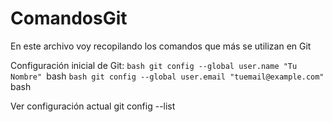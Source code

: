 # ComandosGit
En este archivo voy recopilando los comandos que más se utilizan en Git



Configuración inicial de Git:
```bash git config --global user.name "Tu Nombre" ```bash
```bash git config --global user.email "tuemail@example.com" ```bash

Ver configuración actual
git config --list

